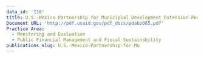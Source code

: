```yaml
---
data_id: '118'
title: U.S.-Mexico Partnership for Municipial Development Extension Period (Phase II)
Document URL: 'http://pdf.usaid.gov/pdf_docs/pdabz085.pdf'
Practice Area:
  - Monitoring and Evaluation
  - Public Financial Management and Fiscal Sustainability
publications_slug: U.S.-Mexico-Partnership-for-Mu
---
```

